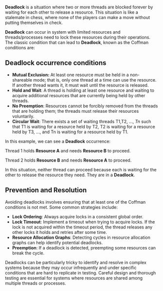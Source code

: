 **Deadlock** is a situation where two or more threads are blocked forever by waiting for each other to release a resource. This situation is like a stalemate in chess, where none of the players can make a move without putting themselves in check.

**Deadlock** can occur in system with limited resources and threads/processes need to lock these resources during their operations. The classic condition that can lead to **Deadlock**, known as the Coffman conditions are:

## Deadlock occurrence conditions

- **Mutual Exclusion:** At least one resource must be held in a non-shareable mode; that is, only one thread at a time can use the resource. If another thread wants it, it must wait until the resource is released.
- **Hold and Wait**: A thread is holding at least one resource and waiting to acquire additional resources that are currently being held by other threads.
- **No Preemption**: Resources cannot be forcibly removed from the threads that are holding them; the threads must release their resources voluntarily.
- **Circular Wait**: There exists a set of waiting threads T1,T2, …, _Tn_ such that T1 is waiting for a resource held by T2, T2 is waiting for a resource held by T3, ..., and Tn is waiting for a resource held by T1.

In this example, we can see a **Deadlock** occurrence:

Thread 1 holds **Resource A** and needs **Resource B** to proceed.

Thread 2 holds **Resource B** and needs **Resource A** to proceed.

In this situation, neither thread can proceed because each is waiting for the other to release the resource they need. They are in a **Deadlock**.

## Prevention and Resolution

Avoiding deadlocks involves ensuring that at least one of the Coffman conditions is not met. Some common strategies include:

- **Lock Ordering**: Always acquire locks in a consistent global order.
- **Lock Timeout**: Implement a timeout when trying to acquire locks. If the lock is not acquired within the timeout period, the thread releases any other locks it holds and retries after some time.
- **Resource Allocation Graphs**: Detecting cycles in resource allocation graphs can help identify potential deadlocks.
- **Preemption**: If a deadlock is detected, preempting some resources can break the cycle.

Deadlocks can be particularly tricky to identify and resolve in complex systems because they may occur infrequently and under specific conditions that are hard to replicate in testing. Careful design and thorough testing are essential for systems where resources are shared among multiple threads or processes.
